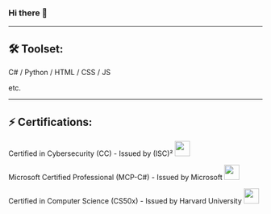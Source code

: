 
### Hi there 👋
-------
## 🛠 Toolset:
<div>
 <p>C# / Python / HTML / CSS / JS</p>
 <p>etc.</p>
</div>

-------
⚡ Certifications:
-------
<div>
 <p>Certified in Cybersecurity (CC) - Issued by (ISC)² <img src="https://images.credly.com/images/2030e43f-8003-4d4b-9630-847add403c87/image.png" width="30px" height="30px"></p>
 <p>Microsoft Certified Professional (MCP-C#) - Issued by Microsoft <img src="https://learn.microsoft.com/en-us/media/learn/certification/badges/microsoft-certified-general-badge.svg?branch=main" width="30px" height="30px"></p>
 <p>Certified in Computer Science (CS50x) - Issued by Harvard University <img src="https://certificates.cs50.io/eff1babf-3f34-41f5-9727-3eac3b6132aa.png?size=letter" width="30px" height="30px"></p>
</div>
<!--
**AndreiVod/AndreiVod** is a ✨ _special_ ✨ repository because its `README.md` (this file) appears on your GitHub profile.

Here are some ideas to get you started:

- 🔭 I’m currently working on ...
- 🌱 I’m currently learning ...
- 👯 I’m looking to collaborate on ...
- 🤔 I’m looking for help with ...
- 💬 Ask me about ...
- 📫 How to reach me: ...
- 😄 Pronouns: ...
- ⚡ Fun fact: ...
-->
